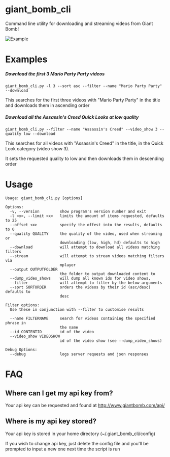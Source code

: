 # giant_bomb_cli
Command line utility for downloading and streaming videos from Giant Bomb!

![Example](http://i.imgur.com/IEeJ75N.gif)

# Examples

##### Download the first 3 Mario Party Party videos
```
giant_bomb_cli.py -l 3 --sort asc --filter --name "Mario Party Party" --download
```
This searches for the first three videos with "Mario Party Party" in the title and downloads them in ascending order

##### Download all the Assassin's Creed Quick Looks at low quality
```
giant_bomb_cli.py --filter --name "Assassin's Creed" --video_show 3 --quality low --download
```
This searches for all videos with "Assassin's Creed" in the title, in the Quick Look category (video show 3).

It sets the requested quality to low and then downloads them in descending order

# Usage
```
Usage: giant_bomb_cli.py [options]

Options:
  -v, --version         show program's version number and exit
  -l <x>, --limit <x>   limits the amount of items requested, defaults to 25
  --offset <x>          specify the offest into the results, defaults to 0
  --quality QUALITY     the quality of the video, used when streaming or
                        downloading (low, high, hd) defaults to high
  --download            will attempt to download all videos matching filters
  --stream              will attempt to stream videos matching filters via
                        mplayer
  --output OUTPUTFOLDER
                        the folder to output downloaded content to
  --dump_video_shows    will dump all known ids for video shows,
  --filter              will attempt to filter by the below arguments
  --sort SORTORDER      orders the videos by their id (asc/desc) defaults to
                        desc

Filter options:
  Use these in conjunction with --filter to customise results

  --name FILTERNAME     search for videos containing the specified phrase in
                        the name
  --id CONTENTID        id of the video
  --video_show VIDEOSHOW
                        id of the video show (see --dump_video_shows)

Debug Options:
  --debug               logs server requests and json responses
```


# FAQ

## Where can I get my api key from?
Your api key can be requested and found at http://www.giantbomb.com/api/

## Where is my api key stored?
Your api key is stored in your home directory (~/.giant_bomb_cli/config)

If you wish to change api key, just delete the config file and you'll be prompted to input a new one next time the script is run
